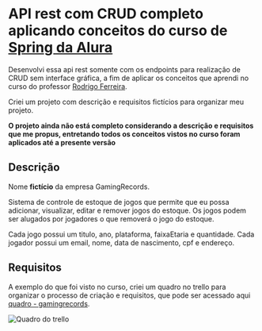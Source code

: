 # API rest com CRUD completo aplicando conceitos do curso de [Spring da Alura](https://www.alura.com.br/curso-online-spring-boot-3-desenvolva-api-rest-java)

Desenvolvi essa api rest somente com os endpoints para realização de CRUD sem interface gráfica, a fim de aplicar os conceitos que aprendi no curso do professor [Rodrigo Ferreira](https://www.linkedin.com/in/rcaneppele/).

Criei um projeto com descrição e requisitos fictícios para organizar meu projeto.

**O projeto ainda não está completo considerando a descrição e requisitos que me propus, entretando todos os conceitos vistos no curso foram aplicados até a presente versão**

## Descrição
Nome **fictício** da empresa GamingRecords.

Sistema de controle de estoque de jogos que permite que eu possa adicionar, visualizar, editar e remover jogos do estoque. Os jogos podem ser alugados por jogadores o que removerá o jogo do estoque.

Cada jogo possui um titulo, ano, plataforma, faixaEtaria e quantidade.
Cada jogador possui um email, nome, data de nascimento, cpf e endereço.

## Requisitos

A exemplo do que foi visto no curso, criei um quadro no trello para organizar o processo de criação e requisitos, que pode ser acessado aqui [quadro - gamingrecords](https://trello.com/b/nn5rTDqG/api-gamingrecords).

![Quadro do trello](./readmeImgs/quadroTrello.png1)
